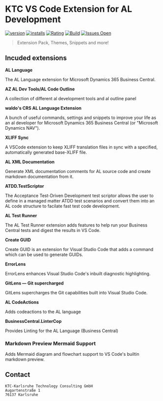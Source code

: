 # KTC VS Code Extension for AL Development

[![version](https://img.shields.io/vscode-marketplace/v/KTC-GmbH.al-ktc-dev.svg?style=flat-square&label=vscode%20marketplace)](https://marketplace.visualstudio.com/items?itemName=KTC-GmbH.al-ktc-dev)
[![installs](https://img.shields.io/vscode-marketplace/d/KTC-GmbH.al-ktc-dev.svg?style=flat-square)](https://marketplace.visualstudio.com/items?itemName=KTC-GmbH.al-ktc-dev)
[![Rating](https://img.shields.io/visual-studio-marketplace/r/KTC-GmbH.al-ktc-dev?style=flat-square)](https://marketplace.visualstudio.com/items?itemName=KTC-GmbH.al-ktc-dev&ssr=false#review-details)
[![Build](https://img.shields.io/github/workflow/status/ktc-gmbh/al-ktc-dev/Build/main?style=flat-square)](https://github.com/KTC-GmbH/al-ktc-dev/actions)
[![Issues Open](https://img.shields.io/github/issues-raw/ktc-gmbh/al-ktc-dev?style=flat-square)](https://github.com/KTC-GmbH/al-ktc-dev/issues?q=is%3Aissue+is%3Aopen+)

> Extension Pack, Themes, Snippets and more!

## Incuded extensions

**AL Language** 

The AL Language extension for Microsoft Dynamics 365 Business Central.


**AZ AL Dev Tools/AL Code Outline**

A collection of different al development tools and al outline panel 


**waldo's CRS AL Language Extension**

A bunch of useful commands, settings and snippets to improve your life as an al developer for Microsoft Dynamics 365 Business Central (or "Microsoft Dynamics NAV").

**XLIFF Sync**

A VSCode extension to keep XLIFF translation files in sync with a specified, automatically generated base-XLIFF file.

**AL XML Documentation**

Generate XML documentation comments for AL source code and create markdown documentation from it.

**ATDD.TestScriptor**

The Acceptance Test-Driven Development test scriptor allows the user to define in a managed matter ATDD test scenarios and convert them into an AL code structure to facilate fast test code development.

**AL Test Runner**

The AL Test Runner extension adds features to help run your Business Central tests and digest the results in VS Code. 

**Create GUID**

Create GUID is an extension for Visual Studio Code that adds a command which can be used to generate GUIDs.

**ErrorLens**

ErrorLens enhances Visual Studio Code's inbuilt diagnostic highlighting.

**GitLens — Git supercharged**

GitLens supercharges the Git capabilities built into Visual Studio Code.

**AL CodeActions**

Adds codeactions to the AL language

**BusinessCentral.LinterCop**

Provides Linting for the AL Language (Business Central)

### Markdown Preview Mermaid Support

Adds Mermaid diagram and flowchart support to VS Code's builtin markdown preview.

## Contact

```
KTC-Karlsruhe Technology Consulting GmbH
Augartenstraße 1
76137 Karlsruhe
```
